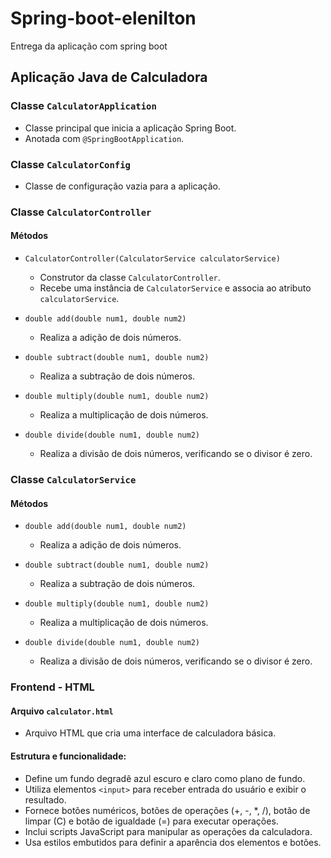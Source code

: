 # Spring-boot-elenilton
Entrega da aplicação com spring boot
## Aplicação Java de Calculadora

### Classe `CalculatorApplication`

- Classe principal que inicia a aplicação Spring Boot.
- Anotada com `@SpringBootApplication`.

### Classe `CalculatorConfig`

- Classe de configuração vazia para a aplicação.

### Classe `CalculatorController`

#### Métodos

- `CalculatorController(CalculatorService calculatorService)`
  - Construtor da classe `CalculatorController`.
  - Recebe uma instância de `CalculatorService` e associa ao atributo `calculatorService`.

- `double add(double num1, double num2)`
  - Realiza a adição de dois números.

- `double subtract(double num1, double num2)`
  - Realiza a subtração de dois números.

- `double multiply(double num1, double num2)`
  - Realiza a multiplicação de dois números.

- `double divide(double num1, double num2)`
  - Realiza a divisão de dois números, verificando se o divisor é zero.

### Classe `CalculatorService`

#### Métodos

- `double add(double num1, double num2)`
  - Realiza a adição de dois números.

- `double subtract(double num1, double num2)`
  - Realiza a subtração de dois números.

- `double multiply(double num1, double num2)`
  - Realiza a multiplicação de dois números.

- `double divide(double num1, double num2)`
  - Realiza a divisão de dois números, verificando se o divisor é zero.

### Frontend - HTML

#### Arquivo `calculator.html`

- Arquivo HTML que cria uma interface de calculadora básica.

#### Estrutura e funcionalidade:

- Define um fundo degradê azul escuro e claro como plano de fundo.
- Utiliza elementos `<input>` para receber entrada do usuário e exibir o resultado.
- Fornece botões numéricos, botões de operações (+, -, *, /), botão de limpar (C) e botão de igualdade (=) para executar operações.
- Inclui scripts JavaScript para manipular as operações da calculadora.
- Usa estilos embutidos para definir a aparência dos elementos e botões.
